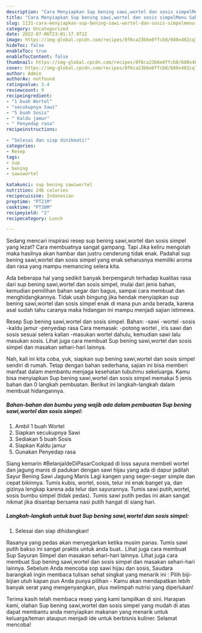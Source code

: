```yaml
---
description: "Cara Menyiapkan Sup bening sawi,wortel dan sosis simpelMenu Sahur"
title: "Cara Menyiapkan Sup bening sawi,wortel dan sosis simpelMenu Sahur"
slug: 1131-cara-menyiapkan-sup-bening-sawi-wortel-dan-sosis-simpelmenu-sahur
category: Uncategorized
date: 2022-07-06T23:01:17.971Z
image: https://img-global.cpcdn.com/recipes/0f6ca23b6e0ffcb8/680x482cq70/sup-bening-sawiwortel-dan-sosis-simpel-foto-resep-utama.jpg
hideToc: false
enableToc: true
enableTocContent: false
thumbnail: https://img-global.cpcdn.com/recipes/0f6ca23b6e0ffcb8/680x482cq70/sup-bening-sawiwortel-dan-sosis-simpel-foto-resep-utama.jpg
cover: https://img-global.cpcdn.com/recipes/0f6ca23b6e0ffcb8/680x482cq70/sup-bening-sawiwortel-dan-sosis-simpel-foto-resep-utama.jpg
author: Admin
authorAv: notfound
ratingvalue: 3.4
reviewcount: 9
recipeingredient:
- "1 buah Wortel"
- "secukupnya Sawi"
- "5 buah Sosis"
- " Kaldu jamur"
- " Penyedap rasa"
recipeinstructions:

- "Selesai dan siap dinikmati!"
categories:
- Resep
tags:
- sup
- bening
- sawiwortel

katakunci: sup bening sawiwortel 
nutrition: 246 calories
recipecuisine: Indonesian
preptime: "PT21M"
cooktime: "PT38M"
recipeyield: "2"
recipecategory: Lunch

---
```



Sedang mencari inspirasi resep sup bening sawi,wortel dan sosis simpel yang lezat? Cara membuatnya sangat gampang. Tapi Jika keliru mengolah maka hasilnya akan hambar dan justru cenderung tidak enak. Padahal sup bening sawi,wortel dan sosis simpel yang enak seharusnya memiliki aroma dan rasa yang mampu memancing selera kita.


Ada beberapa hal yang sedikit banyak berpengaruh terhadap kualitas rasa dari sup bening sawi,wortel dan sosis simpel, mulai dari jenis bahan, kemudian pemilihan bahan segar dan bagus, sampai cara membuat dan menghidangkannya. Tidak usah bingung jika hendak menyiapkan sup bening sawi,wortel dan sosis simpel enak di mana pun anda berada, karena asal sudah tahu caranya maka hidangan ini mampu menjadi sajian istimewa.

Resep Sup bening sawi,wortel dan sosis simpel. Bahan: -sawi -wortel -sosis -kaldu jamur -penyedap rasa Cara memasak: -potong wortel , iris sawi dan sosis sesuai selera kalian -masukan wortel dahulu, kemudian sawi lalu masukan sosis. Lihat juga cara membuat Sup bening sawi,wortel dan sosis simpel dan masakan sehari-hari lainnya.


Nah, kali ini kita coba, yuk, siapkan sup bening sawi,wortel dan sosis simpel sendiri di rumah. Tetap dengan bahan sederhana, sajian ini bisa memberi manfaat dalam membantu menjaga kesehatan tubuhmu sekeluarga. Kamu bisa menyiapkan Sup bening sawi,wortel dan sosis simpel memakai 5 jenis bahan dan 0 langkah pembuatan. Berikut ini langkah-langkah dalam membuat hidangannya.

<!--inarticleads1-->

##### Bahan-bahan dan bumbu yang wajib ada dalam pembuatan Sup bening sawi,wortel dan sosis simpel:

1. Ambil 1 buah Wortel
1. Siapkan secukupnya Sawi
1. Sediakan 5 buah Sosis
1. Siapkan  Kaldu jamur
1. Gunakan  Penyedap rasa


Siang kemarin #BelanjaIdeDiPasarCookpad di loss sayura membeli wortel dan jagung manis di padukan dengan sawi hijau yang ada di dapur jadilah Sayur Bening Sawi Jagung Manis Lagi kangen yang seger-seger simple dan cepat bikinnya. Tumis kubis, wortel, sosis, telur ini enak banget ya, dan gizinya lengkap karena ada telur dan sayurannya. Tumis sawi putih,wortel, sosis bumbu simpel (tidak pedas). Tumis sawi putih pedas ini akan sangat nikmat jika disantap bersama nasi putih hangat di siang hari. 

<!--inarticleads2-->

##### Langkah-langkah untuk buat Sup bening sawi,wortel dan sosis simpel:


1. Selesai dan siap dihidangkan!

Rasanya yang pedas akan menyegarkan ketika musim panas. Tumis sawi putih bakso ini sangat praktis untuk anda buat.. Lihat juga cara membuat Sup Sayuran Simpel dan masakan sehari-hari lainnya. Lihat juga cara membuat Sup bening sawi,wortel dan sosis simpel dan masakan sehari-hari lainnya. Sebelum Anda mencoba sop sawi hijau dan sosis, Saudara barangkali ingin membaca tulisan sehat singkat yang menarik ini : Pilih biji-bijian utuh kapan pun Anda punya pilihan - Kamu akan mendapatkan lebih banyak serat yang mengenyangkan, plus melimpah nutrisi yang diperlukan! 

Terima kasih telah membaca resep yang kami tampilkan di sini. Harapan kami, olahan Sup bening sawi,wortel dan sosis simpel yang mudah di atas dapat membantu anda menyiapkan makanan yang menarik untuk keluarga/teman ataupun menjadi ide untuk berbisnis kuliner. Selamat mencoba!
